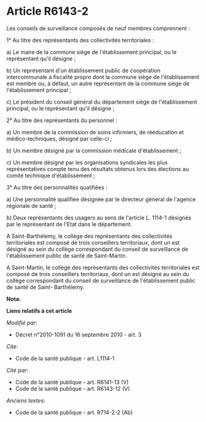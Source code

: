 # Article R6143-2

Les conseils de surveillance composés de neuf membres comprennent : 

1° Au titre des représentants des collectivités territoriales : 

a) Le maire de la commune siège de l'établissement principal, ou le représentant qu'il désigne ; 

b) Un représentant d'un établissement public de coopération intercommunale à fiscalité propre dont la commune siège de
l'établissement est membre ou, à défaut, un autre représentant de la commune siège de l'établissement principal ; 

c) Le président du conseil général du département siège de l'établissement principal, ou le représentant qu'il désigne ; 

2° Au titre des représentants du personnel : 

a) Un membre de la commission de soins infirmiers, de rééducation et médico-techniques, désigné par celle-ci ; 

b) Un membre désigné par la commission médicale d'établissement ; 

c) Un membre désigné par les organisations syndicales les plus représentatives compte tenu des résultats obtenus lors des
élections au comité technique d'établissement ; 

3° Au titre des personnalités qualifiées : 

a) Une personnalité qualifiée désignée par le directeur général de l'agence régionale de santé ; 

b) Deux représentants des usagers au sens de l'article L. 1114-1 désignés par le représentant de l'Etat dans le département.

A Saint-Barthélemy, le collège des représentants des collectivités territoriales est composé de trois conseillers
territoriaux, dont un est désigné au sein du collège correspondant du conseil de surveillance de l'établissement public de
santé de Saint-Martin. 

A Saint-Martin, le collège des représentants des collectivités territoriales est composé de trois conseillers territoriaux,
dont un est désigné au sein du collège correspondant du conseil de surveillance de l'établissement public de santé de Saint-
Barthélemy.

**Nota:**



**Liens relatifs à cet article**

_Modifié par_:

  - Décret n°2010-1091 du 16 septembre 2010 - art. 3

_Cite_:

  - Code de la santé publique - art. L1114-1

_Cité par_:

  - Code de la santé publique - art. R6141-13 (V)
  - Code de la santé publique - art. R6143-12 (V)

_Anciens textes_:

  - Code de la santé publique - art. R714-2-2 (Ab)
